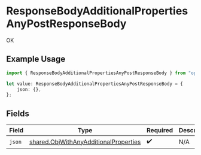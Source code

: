 # ResponseBodyAdditionalPropertiesAnyPostResponseBody

OK

## Example Usage

```typescript
import { ResponseBodyAdditionalPropertiesAnyPostResponseBody } from "openapi/sdk/models/operations";

let value: ResponseBodyAdditionalPropertiesAnyPostResponseBody = {
    json: {},
};
```

## Fields

| Field                                                                                                 | Type                                                                                                  | Required                                                                                              | Description                                                                                           |
| ----------------------------------------------------------------------------------------------------- | ----------------------------------------------------------------------------------------------------- | ----------------------------------------------------------------------------------------------------- | ----------------------------------------------------------------------------------------------------- |
| `json`                                                                                                | [shared.ObjWithAnyAdditionalProperties](../../../sdk/models/shared/objwithanyadditionalproperties.md) | :heavy_check_mark:                                                                                    | N/A                                                                                                   |
